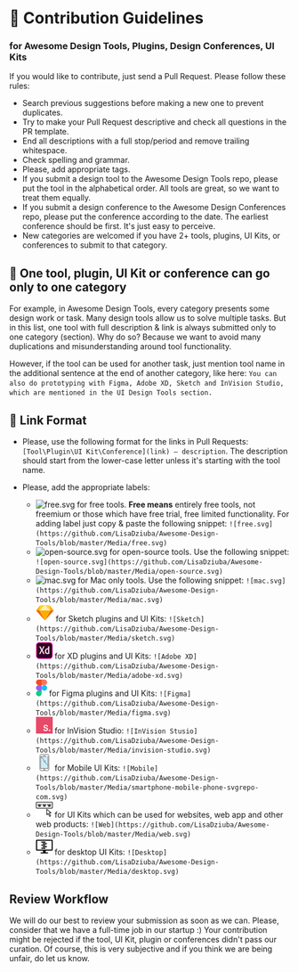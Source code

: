 # 📜 Contribution Guidelines
### for Awesome Design Tools, Plugins, Design Conferences, UI Kits

If you would like to contribute, just send a Pull Request. Please follow these rules:
* Search previous suggestions before making a new one to prevent duplicates.
* Try to make your Pull Request descriptive and check all questions in the PR template.
* End all descriptions with a full stop/period and remove trailing whitespace.
* Check spelling and grammar.
* Please, add appropriate tags.
* If you submit a design tool to the Awesome Design Tools repo, please put the tool in the alphabetical order. All tools are great, so we want to treat them equally. 
* If you submit a design conference to the Awesome Design Conferences repo, please put the conference according to the date. The earliest conference should be first. It's just easy to perceive.
* New categories are welcomed if you have 2+ tools, plugins, UI Kits, or conferences to submit to that category.


## 📍 One tool, plugin, UI Kit or conference can go only to one category
For example, in Awesome Design Tools, every category presents some design work or task. Many design tools allow us to solve multiple tasks. But in this list, one tool with full description & link is always submitted only to one category (section). Why do so? Because we want to avoid many duplications and misunderstanding around tool functionality.

However, if the tool can be used for another task, just mention tool name in the additional sentence at the end of another category, like here: `You can also do prototyping with Figma, Adobe XD, Sketch and InVision Studio, which are mentioned in the UI Design Tools section.`


## 🔗 Link Format
* Please, use the following format for the links in Pull Requests: ``[Tool\Plugin\UI Kit\Conference](link) — description``. The description should start from the lower-case letter unless it's starting with the tool name.

* Please, add the appropriate labels:
  * ![free.svg](https://github.com/LisaDziuba/Awesome-Design-Tools/blob/master/Media/free.svg) for free tools. **Free means** entirely free tools, not freemium or those which have free trial, free limited functionality. For adding label just copy & paste the following snippet: ``![free.svg](https://github.com/LisaDziuba/Awesome-Design-Tools/blob/master/Media/free.svg)``
  * ![open-source.svg](https://github.com/LisaDziuba/Awesome-Design-Tools/blob/master/Media/open-source.svg) for open-source tools. Use the following snippet: ``![open-source.svg](https://github.com/LisaDziuba/Awesome-Design-Tools/blob/master/Media/open-source.svg)``
  * ![mac.svg](https://github.com/LisaDziuba/Awesome-Design-Tools/blob/master/Media/mac.svg) for Mac only tools. Use the following snippet: ``![mac.svg](https://github.com/LisaDziuba/Awesome-Design-Tools/blob/master/Media/mac.svg)``
  * ![Sketch](https://github.com/LisaDziuba/Awesome-Design-Tools/blob/master/Media/sketch.svg)  for Sketch plugins and UI Kits: `![Sketch](https://github.com/LisaDziuba/Awesome-Design-Tools/blob/master/Media/sketch.svg)` 
  * ![Adobe XD](https://github.com/LisaDziuba/Awesome-Design-Tools/blob/master/Media/adobe-xd.svg)  for XD plugins and UI Kits: `![Adobe XD](https://github.com/LisaDziuba/Awesome-Design-Tools/blob/master/Media/adobe-xd.svg)`
  * ![Figma](https://github.com/LisaDziuba/Awesome-Design-Tools/blob/master/Media/figma.svg)  for Figma plugins and UI Kits: `![Figma](https://github.com/LisaDziuba/Awesome-Design-Tools/blob/master/Media/figma.svg)`
  * ![InVision Stusio](https://github.com/LisaDziuba/Awesome-Design-Tools/blob/master/Media/invision-studio.svg)  for InVision Studio: `![InVision Stusio](https://github.com/LisaDziuba/Awesome-Design-Tools/blob/master/Media/invision-studio.svg)`
  * ![Mobile](https://github.com/LisaDziuba/Awesome-Design-Tools/blob/master/Media/smartphone-mobile-phone-svgrepo-com.svg)  for Mobile UI Kits: `![Mobile](https://github.com/LisaDziuba/Awesome-Design-Tools/blob/master/Media/smartphone-mobile-phone-svgrepo-com.svg)`
  * ![Web](https://github.com/LisaDziuba/Awesome-Design-Tools/blob/master/Media/web.svg)  for UI Kits which can be used for websites, web app and other web products: `![Web](https://github.com/LisaDziuba/Awesome-Design-Tools/blob/master/Media/web.svg)`
  * ![Desktop](https://github.com/LisaDziuba/Awesome-Design-Tools/blob/master/Media/desktop.svg)  for desktop UI Kits: `![Desktop](https://github.com/LisaDziuba/Awesome-Design-Tools/blob/master/Media/desktop.svg)`
  
  
## Review Workflow  
We will do our best to review your submission as soon as we can. Please, consider that we have a full-time job in our startup :) Your contribution might be rejected if the tool, UI Kit, plugin or conferences didn't pass our curation. Of course, this is very subjective and if you think we are being unfair, do let us know.
